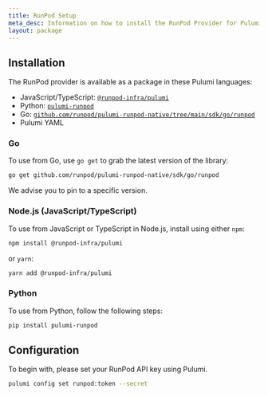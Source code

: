 ```yaml
---
title: RunPod Setup
meta_desc: Information on how to install the RunPod Provider for Pulumi.
layout: package
---
```


## Installation

The RunPod provider is available as a package in these Pulumi languages:

* JavaScript/TypeScript: [`@runpod-infra/pulumi`](https://www.npmjs.com/package/@runpod-infra/pulumi)
* Python: [`pulumi-runpod`](https://pypi.org/project/pulumi-runpod/)
* Go: [`github.com/runpod/pulumi-runpod-native/tree/main/sdk/go/runpod`](https://www.github.com/runpod/pulumi-runpod-native)
* Pulumi YAML

### Go

To use from Go, use `go get` to grab the latest version of the library:

```bash
go get github.com/runpod/pulumi-runpod-native/sdk/go/runpod
```

We advise you to pin to a specific version.

### Node.js (JavaScript/TypeScript)

To use from JavaScript or TypeScript in Node.js, install using either `npm`:

```bash
npm install @runpod-infra/pulumi
```

or `yarn`:

```bash
yarn add @runpod-infra/pulumi
```

### Python

To use from Python, follow the following steps:

```bash
pip install pulumi-runpod
```

## Configuration

To begin with, please set your RunPod API key using Pulumi.

```bash
pulumi config set runpod:token --secret
```
